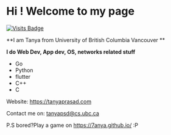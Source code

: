 # Hi ! Welcome to my page

[![Visits Badge](https://badges.pufler.dev/visits/7anya/7anya)](https://github.com/maruyari/maruyari?color=blue)

**I am Tanya from University of British Columbia Vancouver ** 


**I do Web Dev, App dev, OS, networks related stuff**

- Go
- Python
- flutter
- C++
- C

Website: https://tanyaprasad.com

Contact me on: tanyapsd@cs.ubc.ca

P.S bored?Play a game on https://7anya.github.io/ :P

